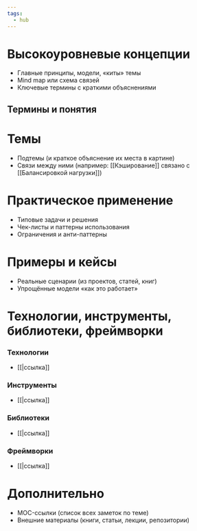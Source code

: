 ```yaml
---
tags:
  - hub
---
```

# Высокоуровневые концепции
- Главные принципы, модели, «киты» темы
- Mind map или схема связей
- Ключевые термины с краткими объяснениями
## Термины и понятия 


# Темы
- Подтемы (и краткое объяснение их места в картине)
- Связи между ними (например: [[Кэширование]] связано с [[Балансировкой нагрузки]])
# Практическое применение
- Типовые задачи и решения
- Чек-листы и паттерны использования
- Ограничения и анти-паттерны

# Примеры и кейсы
- Реальные сценарии (из проектов, статей, книг)
- Упрощённые модели «как это работает»

# Технологии, инструменты, библиотеки, фреймворки
### Технологии
- [[|ссылка]]
### Инструменты
-  [[|ссылка]]
### Библиотеки
-  [[|ссылка]]
### Фреймворки
-  [[|ссылка]]
# Дополнительно
- MOC-ссылки (список всех заметок по теме)
- Внешние материалы (книги, статьи, лекции, репозитории)